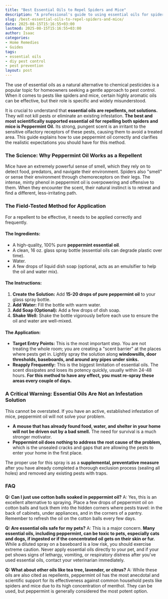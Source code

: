 ```yaml
---
title: "Best Essential Oils to Repel Spiders and Mice"
description: "A professional's guide to using essential oils for spiders and mice. Learn which oils work as a temporary repellent, how to use them safely, and their critical limitations."
slug: /best-essential-oils-to-repel-spiders-and-mice/
date: 2025-08-15T15:16:55+03:00
lastmod: 2025-08-15T15:16:55+03:00
author: Isaac
categories:
- Home Remedies
- Guides
tags:
- essential oils
- diy pest control
- pest prevention
layout: post
---
```

The use of essential oils as a natural alternative to chemical pesticides is a popular topic for homeowners seeking a gentle approach to pest control. When it comes to pests like spiders and mice, certain highly aromatic oils can be effective, but their role is specific and widely misunderstood.

It is crucial to understand that **essential oils are repellents, not solutions.** They will not kill pests or eliminate an existing infestation. **The best and most scientifically supported essential oil for repelling both spiders and mice is Peppermint Oil.** Its strong, pungent scent is an irritant to the sensitive olfactory receptors of these pests, causing them to avoid a treated area. This guide explains how to use peppermint oil correctly and clarifies the realistic expectations you should have for this method.

### The Science: Why Peppermint Oil Works as a Repellent

Mice have an extremely powerful sense of smell, which they rely on to detect food, predators, and navigate their environment. Spiders also "smell" or sense their environment through chemoreceptors on their legs. The intense, minty phenol in peppermint oil is overpowering and offensive to them. When they encounter the scent, their natural instinct is to retreat and find a different, less-irritating path.

### The Field-Tested Method for Application

For a repellent to be effective, it needs to be applied correctly and frequently.

#### The Ingredients:
*   A high-quality, 100% pure **peppermint essential oil**.
*   A clean, 16 oz. glass spray bottle (essential oils can degrade plastic over time).
*   Water.
*   A few drops of liquid dish soap (optional, acts as an emulsifier to help the oil and water mix).

#### The Instructions:
1.  **Create the Solution:** Add **15-20 drops of pure peppermint oil** to your glass spray bottle.
2.  **Add Water:** Fill the bottle with warm water.
3.  **Add Soap (Optional):** Add a few drops of dish soap.
4.  **Shake Well:** Shake the bottle vigorously before each use to ensure the oil and water are well-mixed.

#### The Application:
*   **Target Entry Points:** This is the most important step. You are not treating the whole room; you are creating a "scent barrier" at the places where pests get in. Lightly spray the solution along **windowsills, door thresholds, baseboards, and around any pipes under sinks.**
*   **Reapply Frequently:** This is the biggest limitation of essential oils. The scent dissipates and loses its potency quickly, usually within 24-48 hours. **For this method to have any effect, you must re-spray these areas every couple of days.**

### A Critical Warning: Essential Oils Are Not an Infestation Solution

This cannot be overstated. If you have an active, established infestation of mice, peppermint oil will not solve your problem.

*   **A mouse that has already found food, water, and shelter in your home will not be driven out by a bad smell.** The need for survival is a much stronger motivator.
*   **Peppermint oil does nothing to address the root cause of the problem,** which is the unsealed cracks and gaps that are allowing the pests to enter your home in the first place.

The proper use for this spray is as a **supplemental, preventative measure** after you have already completed a thorough exclusion process (sealing all holes) and removed any existing pests with traps.

### FAQ

**Q: Can I just use cotton balls soaked in peppermint oil?**
A: Yes, this is an excellent alternative to spraying. Place a few drops of peppermint oil on cotton balls and tuck them into the hidden corners where pests travel: in the back of cabinets, under appliances, and in the corners of a pantry. Remember to refresh the oil on the cotton balls every few days.

**Q: Are essential oils safe for my pets?**
A: This is a major concern. **Many essential oils, including peppermint, can be toxic to pets, especially cats and dogs, if ingested or if the concentrated oil gets on their skin or fur.** While a diluted spray on a baseboard is a low risk, you should exercise extreme caution. Never apply essential oils directly to your pet, and if your pet shows signs of lethargy, vomiting, or respiratory distress after you've used essential oils, contact your veterinarian immediately.

**Q: What about other oils like tea tree, lavender, or citrus?**
A: While these oils are also cited as repellents, peppermint oil has the most anecdotal and scientific support for its effectiveness against common household pests like spiders and mice due to its high concentration of menthol. They can be used, but peppermint is generally considered the most potent option.
